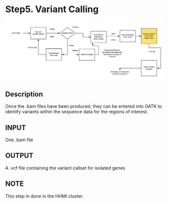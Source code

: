 # Step5. Variant Calling
![Screenshot](https://github.com/yunzhang77/fundulus/blob/master/Materials/varientcalling.png)
## Description
Once the .bam files have been produced, they can be entered into GATK to identify variants within the sequence data for the regions of interest.
## INPUT
One .bam file
## OUTPUT
A .vcf file containing the variant callset for isolated genes
## NOTE
This step in done in the HHMI cluster. 
